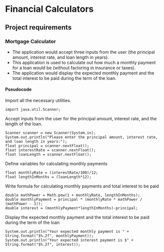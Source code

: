 # Financial Calculators
## Project requirements

### Mortgage Calculator
- The application would accept three inputs from the user (the principal amount, interest rate, and loan length in years).
- This application is used to calculate out how much a monthly payment for a loan would be (without factoring in insurance or taxes).
- The application would display the expected monthly payment and the total interest to be paid during the term of the loan.
#### Pseudocode
Import all the necessary utilities.
```
import java.util.Scanner;
```
Accept inputs from the user for the principal amount, interest rate, and the length of the loan.
```
Scanner scanner = new Scanner(System.in);
System.out.println("Please enter the principal amount, interest rate, and loan length in years:");
float principal = scanner.nextFloat();
float interestRate = scanner.nextFloat();
float loanLength = scanner.nextFloat();
```
Define variables for calculating monthly payments
```
float monthlyRate = (interestRate/100)/12;
float lengthInMonths = (loanLength*12);
```
Write formula for calculating monthly payments and total interest to be paid
```
double mathPower = Math.pow(1 + monthlyRate, lengthInMonths);
double monthlyPayment = principal * (monthlyRate * mathPower / (mathPower - 1));
double interest = (monthlyPayment*lengthInMonths)-principal;
```
Display the expected monthly payment and the total interest to be paid during the term of the loan
```
System.out.println("Your expected monthly payment is " + String.format("$%.2f", monthlyPayment));
System.out.println("Your expected interest payment is $" + String.format("$%.2f", interest));
```
